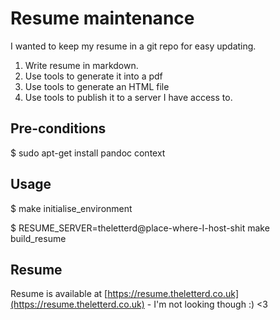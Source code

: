 # Resume maintenance

I wanted to keep my resume in a git repo for easy updating.

1. Write resume in markdown.
2. Use tools to generate it into a pdf
3. Use tools to generate an HTML file
4. Use tools to publish it to a server I have access to.


## Pre-conditions
$ sudo apt-get install pandoc context
 
## Usage
$ make initialise_environment

$ RESUME_SERVER=theletterd@place-where-I-host-shit make build_resume

## Resume
Resume is available at [https://resume.theletterd.co.uk](https://resume.theletterd.co.uk) - I'm not looking though :) <3
